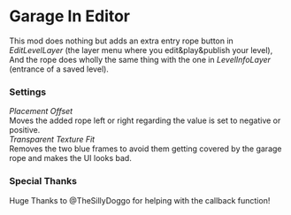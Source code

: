 # Garage In Editor

This mod does nothing but adds an extra entry rope button in *EditLevelLayer* (the layer menu where you edit&play&publish your level),
And the rope does wholly the same thing with the one in *LevelInfoLayer* (entrance of a saved level).

### Settings
*Placement Offset*  
Moves the added rope left or right regarding the value is set to negative or positive.  
*Transparent Texture Fit*  
Removes the two blue frames to avoid them getting covered by the garage rope and makes the UI looks bad.  

### Special Thanks
Huge Thanks to @TheSillyDoggo for helping with the callback function!
